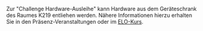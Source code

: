 

Zur "Challenge Hardware-Ausleihe" kann Hardware aus dem Geräteschrank des Raumes K219 entliehen werden. Nähere Informationen hierzu erhalten Sie in den Präsenz-Veranstaltungen oder im [ELO-Kurs](https://elearning.oth-regensburg.de).